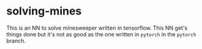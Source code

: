# solving-mines

This is an NN to solve minesweeper written in tensorflow. This NN get's things done but it's not as good as the one written in `pytorch` in the `pytorch` branch.
